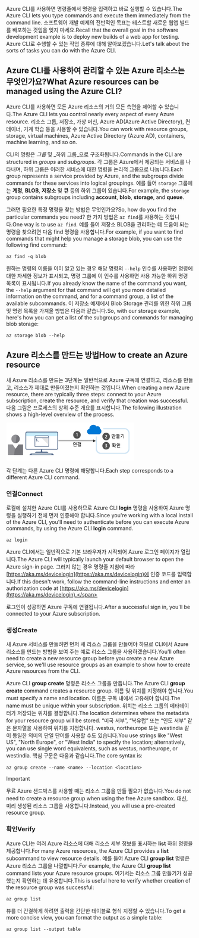 <span data-ttu-id="35700-101">Azure CLI를 사용하면 명령줄에서 명령을 입력하고 바로 실행할 수 있습니다.</span><span class="sxs-lookup"><span data-stu-id="35700-101">The Azure CLI lets you type commands and execute them immediately from the command line.</span></span> <span data-ttu-id="35700-102">소프트웨어 개발 예제의 전반적인 목표는 테스트할 새로운 웹앱 빌드를 배포하는 것임을 잊지 마세요.</span><span class="sxs-lookup"><span data-stu-id="35700-102">Recall that the overall goal in the software development example is to deploy new builds of a web app for testing.</span></span> <span data-ttu-id="35700-103">Azure CLI로 수행할 수 있는 작업 종류에 대해 알아보겠습니다.</span><span class="sxs-lookup"><span data-stu-id="35700-103">Let's talk about the sorts of tasks you can do with the Azure CLI.</span></span>

## <a name="what-azure-resources-can-be-managed-using-the-azure-cli"></a><span data-ttu-id="35700-104">Azure CLI를 사용하여 관리할 수 있는 Azure 리소스는 무엇인가요?</span><span class="sxs-lookup"><span data-stu-id="35700-104">What Azure resources can be managed using the Azure CLI?</span></span>

<span data-ttu-id="35700-105">Azure CLI를 사용하면 모든 Azure 리소스의 거의 모든 측면을 제어할 수 있습니다.</span><span class="sxs-lookup"><span data-stu-id="35700-105">The Azure CLI lets you control nearly every aspect of every Azure resource.</span></span> <span data-ttu-id="35700-106">리소스 그룹, 저장소, 가상 머신, Azure AD(Azure Active Directory), 컨테이너, 기계 학습 등을 사용할 수 있습니다.</span><span class="sxs-lookup"><span data-stu-id="35700-106">You can work with resource groups, storage, virtual machines, Azure Active Directory (Azure AD), containers, machine learning, and so on.</span></span>

<span data-ttu-id="35700-107">CLI의 명령은 _그룹_ 및 _하위 그룹_으로 구조화됩니다.</span><span class="sxs-lookup"><span data-stu-id="35700-107">Commands in the CLI are structured in _groups_ and _subgroups_.</span></span> <span data-ttu-id="35700-108">각 그룹은 Azure에서 제공되는 서비스를 나타내며, 하위 그룹은 이러한 서비스에 대한 명령을 논리적 그룹으로 나눕니다.</span><span class="sxs-lookup"><span data-stu-id="35700-108">Each group represents a service provided by Azure, and the subgroups divide commands for these services into logical groupings.</span></span> <span data-ttu-id="35700-109">예를 들어 `storage` 그룹에는  **계정**, **BLOB**, **저장소** 및 **큐** 등의 하위 그룹이 있습니다.</span><span class="sxs-lookup"><span data-stu-id="35700-109">For example, the `storage` group contains subgroups including **account**, **blob**, **storage**, and **queue**.</span></span>

<span data-ttu-id="35700-110">그러면 필요한 특정 명령을 찾는 방법은 무엇인가요?</span><span class="sxs-lookup"><span data-stu-id="35700-110">So, how do you find the particular commands you need?</span></span> <span data-ttu-id="35700-111">한 가지 방법은 `az find`를 사용하는 것입니다.</span><span class="sxs-lookup"><span data-stu-id="35700-111">One way is to use `az find`.</span></span> <span data-ttu-id="35700-112">예를 들어 저장소 BLOB을 관리하는 데 도움이 되는 명령을 찾으려면 다음 find 명령을 사용합니다.</span><span class="sxs-lookup"><span data-stu-id="35700-112">For example, if you want to find commands that might help you manage a storage blob, you can use the following find command:</span></span>

```azurecli
az find -q blob
```

<span data-ttu-id="35700-113">원하는 명령의 이름을 이미 알고 있는 경우 해당 명령의 `--help` 인수를 사용하면 명령에 대한 자세한 정보가 표시되고, 명령 그룹에 이 인수를 사용하면 사용 가능한 하위 명령 목록이 표시됩니다.</span><span class="sxs-lookup"><span data-stu-id="35700-113">If you already know the name of the command you want, the `--help` argument for that command will get you more detailed information on the command, and for a command group, a list of the available subcommands.</span></span> <span data-ttu-id="35700-114">이 저장소 예제에서 Blob Storage 관리를 위한 하위 그룹 및 명령 목록을 가져올 방법은 다음과 같습니다.</span><span class="sxs-lookup"><span data-stu-id="35700-114">So, with our storage example, here's how you can get a list of the subgroups and commands for managing blob storage:</span></span>

```azurecli
az storage blob --help
```

## <a name="how-to-create-an-azure-resource"></a><span data-ttu-id="35700-115">Azure 리소스를 만드는 방법</span><span class="sxs-lookup"><span data-stu-id="35700-115">How to create an Azure resource</span></span>

<span data-ttu-id="35700-116">새 Azure 리소스를 만드는 3단계는 일반적으로 Azure 구독에 연결하고, 리소스를 만들고, 리소스가 제대로 만들어졌는지 확인하는 것입니다.</span><span class="sxs-lookup"><span data-stu-id="35700-116">When creating a new Azure resource, there are typically three steps: connect to your Azure subscription, create the resource, and verify that creation was successful.</span></span> <span data-ttu-id="35700-117">다음 그림은 프로세스의 상위 수준 개요를 표시합니다.</span><span class="sxs-lookup"><span data-stu-id="35700-117">The following illustration shows a high-level overview of the process.</span></span>

![명령줄 인터페이스를 사용하여 Azure 리소스를 만드는 단계를 보여 주는 그림](../media/4-create-resources-overview.png)

<span data-ttu-id="35700-119">각 단계는 다른 Azure CLI 명령에 해당합니다.</span><span class="sxs-lookup"><span data-stu-id="35700-119">Each step corresponds to a different Azure CLI command.</span></span>

### <a name="connect"></a><span data-ttu-id="35700-120">연결</span><span class="sxs-lookup"><span data-stu-id="35700-120">Connect</span></span>

<span data-ttu-id="35700-121">로컬에 설치한 Azure CLI를 사용하므로 Azure CLI **login** 명령을 사용하여 Azure 명령을 실행하기 전에 먼저 인증해야 합니다.</span><span class="sxs-lookup"><span data-stu-id="35700-121">Since you're working with a local install of the Azure CLI, you'll need to authenticate before you can execute Azure commands, by using the Azure CLI **login** command.</span></span>

```azurecli
az login
```

<span data-ttu-id="35700-122">Azure CLI에서는 일반적으로 기본 브라우저가 시작되어 Azure 로그인 페이지가 열립니다.</span><span class="sxs-lookup"><span data-stu-id="35700-122">The Azure CLI will typically launch your default browser to open the Azure sign-in page.</span></span> <span data-ttu-id="35700-123">그러지 않는 경우 명령줄 지침에 따라 [https://aka.ms/devicelogin](https://aka.ms/devicelogin)에 인증 코드를 입력합니다.</span><span class="sxs-lookup"><span data-stu-id="35700-123">If this doesn't work, follow the command-line instructions and enter an authorization code at [https://aka.ms/devicelogin](https://aka.ms/devicelogin).</span></span>

<span data-ttu-id="35700-124">로그인이 성공하면 Azure 구독에 연결됩니다.</span><span class="sxs-lookup"><span data-stu-id="35700-124">After a successful sign in, you'll be connected to your Azure subscription.</span></span>

### <a name="create"></a><span data-ttu-id="35700-125">생성</span><span class="sxs-lookup"><span data-stu-id="35700-125">Create</span></span>

<span data-ttu-id="35700-126">새 Azure 서비스를 만들려면 먼저 새 리소스 그룹을 만들어야 하므로 CLI에서 Azure 리소스를 만드는 방법을 보여 주는 예로 리소스 그룹을 사용하겠습니다.</span><span class="sxs-lookup"><span data-stu-id="35700-126">You'll often need to create a new resource group before you create a new Azure service, so we'll use resource groups as an example to show how to create Azure resources from the CLI.</span></span>

<span data-ttu-id="35700-127">Azure CLI **group create** 명령은 리소스 그룹을 만듭니다.</span><span class="sxs-lookup"><span data-stu-id="35700-127">The Azure CLI **group create** command creates a resource group.</span></span> <span data-ttu-id="35700-128">이름 및 위치를 지정해야 합니다.</span><span class="sxs-lookup"><span data-stu-id="35700-128">You must specify a name and location.</span></span> <span data-ttu-id="35700-129">이름은 구독 내에서 고유해야 합니다.</span><span class="sxs-lookup"><span data-stu-id="35700-129">The name must be unique within your subscription.</span></span> <span data-ttu-id="35700-130">위치는 리소스 그룹의 메타데이터가 저장되는 위치를 결정합니다.</span><span class="sxs-lookup"><span data-stu-id="35700-130">The location determines where the metadata for your resource group will be stored.</span></span> <span data-ttu-id="35700-131">“미국 서부”, “북유럽” 또는 “인도 서부” 같은 문자열을 사용하여 위치를 지정합니다. westus, northeurope 또는 westindia 같이 동일한 의미의 단일 단어를 사용할 수도 있습니다.</span><span class="sxs-lookup"><span data-stu-id="35700-131">You use strings like "West US", "North Europe", or "West India" to specify the location; alternatively, you can use single word equivalents, such as westus, northeurope, or westindia.</span></span> <span data-ttu-id="35700-132">핵심 구문은 다음과 같습니다.</span><span class="sxs-lookup"><span data-stu-id="35700-132">The core syntax is:</span></span>

```azurecli
az group create --name <name> --location <location>
```

> [!IMPORTANT]
> <span data-ttu-id="35700-133">무료 Azure 샌드박스를 사용할 때는 리소스 그룹을 만들 필요가 없습니다.</span><span class="sxs-lookup"><span data-stu-id="35700-133">You do not need to create a resource group when using the free Azure sandbox.</span></span> <span data-ttu-id="35700-134">대신, 미리 생성된 리소스 그룹을 사용합니다.</span><span class="sxs-lookup"><span data-stu-id="35700-134">Instead, you will use a pre-created resource group.</span></span>

### <a name="verify"></a><span data-ttu-id="35700-135">확인</span><span class="sxs-lookup"><span data-stu-id="35700-135">Verify</span></span>

<span data-ttu-id="35700-136">Azure CLI는 여러 Azure 리소스에 대해 리소스 세부 정보를 표시하는 **list** 하위 명령을 제공합니다.</span><span class="sxs-lookup"><span data-stu-id="35700-136">For many Azure resources, the Azure CLI provides a **list** subcommand to view resource details.</span></span> <span data-ttu-id="35700-137">예를 들어 Azure CLI **group list** 명령은 Azure 리소스 그룹을 나열합니다.</span><span class="sxs-lookup"><span data-stu-id="35700-137">For example, the Azure CLI **group list** command lists your Azure resource groups.</span></span> <span data-ttu-id="35700-138">여기서는 리소스 그룹 만들기가 성공했는지 확인하는 데 유용합니다.</span><span class="sxs-lookup"><span data-stu-id="35700-138">This is useful here to verify whether creation of the resource group was successful:</span></span>

```azurecli
az group list
```

<span data-ttu-id="35700-139">뷰를 더 간결하게 하려면 출력을 간단한 테이블로 형식 지정할 수 있습니다.</span><span class="sxs-lookup"><span data-stu-id="35700-139">To get a more concise view, you can format the output as a simple table:</span></span>

```azurecli
az group list --output table
```

